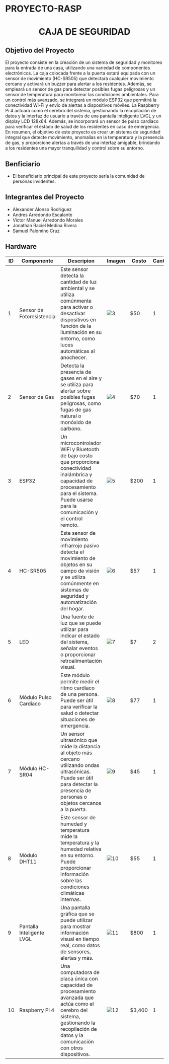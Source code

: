 # PROYECTO-RASP

# <p align="center">CAJA DE SEGURIDAD</p>

## Objetivo del Proyecto
El proyecto consiste en la creación de un sistema de seguridad y monitoreo para la entrada de una casa, utilizando una variedad de componentes electrónicos. La caja colocada frente a la puerta estará equipada con un sensor de movimiento (HC-SR505) que detectará cualquier movimiento cercano y activará un buzzer para alertar a los residentes. Además, se empleará un sensor de gas para detectar posibles fugas peligrosas y un sensor de temperatura para monitorear las condiciones ambientales. Para un control más avanzado, se integrará un módulo ESP32 que permitirá la conectividad Wi-Fi y envío de alertas a dispositivos móviles. La Raspberry Pi 4 actuará como el cerebro del sistema, gestionando la recopilación de datos y la interfaz de usuario a través de una pantalla inteligente LVGL y un display LCD 128x64. Además, se incorporará un sensor de pulso cardíaco para verificar el estado de salud de los residentes en caso de emergencia. En resumen, el objetivo de este proyecto es crear un sistema de seguridad integral que detecte movimiento, anomalías en la temperatura y la presencia de gas, y proporcione alertas a través de una interfaz amigable, brindando a los residentes una mayor tranquilidad y control sobre su entorno.

## Benficiario
- El beneficiario principal de este proyecto sería la comunidad de personas invidentes. 
## Integrantes del Proyecto
- Alexander Alonso Rodriguez
- Andres Arredondo Escalante
- Victor Manuel Arredondo Morales
- Jonathan Raciel Medina Rivera
- Samuel Palomino Cruz
## Hardware
| ID | Componente             | Descripion            | Imagen   | Costo | Cantidad |
|----|------------------------|-----------------------|----------|-------|-----------
| 1  |Sensor de Fotoresistencia|Este sensor detecta la cantidad de luz ambiental y se utiliza comúnmente para activar o desactivar dispositivos en función de la iluminación en su entorno, como luces automáticas al anochecer.|![3](https://github.com/AlexAlonRo/PROYECTO-RASP/assets/97119823/87c5d7f8-2548-44eb-96b4-5f13165b1482)| $50 | 1        |
| 2  | Sensor de Gas           | Detecta la presencia de gases en el aire y se utiliza para alertar sobre posibles fugas peligrosas, como fugas de gas natural o monóxido de carbono.| ![4](https://github.com/AlexAlonRo/PROYECTO-RASP/assets/97119823/c5c76b99-8083-45b9-b3e6-c879ca8b8263) |$70 | 1        |
| 3  | ESP32                   | Un microcontrolador WiFi y Bluetooth de bajo costo que proporciona conectividad inalámbrica y capacidad de procesamiento para el sistema. Puede usarse para la comunicación y el control remoto.| ![5](https://github.com/AlexAlonRo/PROYECTO-RASP/assets/97119823/4dd19843-7f07-4007-9c4a-b843c400a87e)| $200 | 1        |
| 4  | HC-SR505                | Este sensor de movimiento infrarrojo pasivo detecta el movimiento de objetos en su campo de visión y se utiliza comúnmente en sistemas de seguridad y automatización del hogar.| ![6](https://github.com/AlexAlonRo/PROYECTO-RASP/assets/97119823/271f7242-f660-49a7-8cc7-cf08072b64f6)| $57 | 1        |
| 5  | LED                     | Una fuente de luz que se puede utilizar para indicar el estado del sistema, señalar eventos o proporcionar retroalimentación visual.| ![7](https://github.com/AlexAlonRo/PROYECTO-RASP/assets/97119823/1080ae6c-0ed3-4691-b5fc-c96f3bf4cf8c)| $7 | 2        |
| 6  | Módulo Pulso Cardiaco   |  Este módulo permite medir el ritmo cardíaco de una persona. Puede ser útil para verificar la salud o detectar situaciones de emergencia.| ![8](https://github.com/AlexAlonRo/PROYECTO-RASP/assets/97119823/33ddec7c-292d-4fea-83a9-5fd0a2e22eb7)| $77 | 1        |
| 7  | Módulo HC-SR04          |  Un sensor ultrasónico que mide la distancia al objeto más cercano utilizando ondas ultrasónicas. Puede ser útil para detectar la presencia de personas o objetos cercanos a la puerta.| ![9](https://github.com/AlexAlonRo/PROYECTO-RASP/assets/97119823/7738c7a2-d2e8-4361-9acf-2a3e9b81ad16)| $45 | 1        |
| 8  | Módulo DHT11            | Este sensor de humedad y temperatura mide la temperatura y la humedad relativa en su entorno. Puede proporcionar información sobre las condiciones climáticas internas.| ![10](https://github.com/AlexAlonRo/PROYECTO-RASP/assets/97119823/cb57107a-f3ed-4797-995c-e3bb6c6f3bdc)| $55 | 1        |
| 9  | Pantalla Inteligente LVGL | Una pantalla gráfica que se puede utilizar para mostrar información visual en tiempo real, como datos de sensores, alertas y más.| ![11](https://github.com/AlexAlonRo/PROYECTO-RASP/assets/97119823/59f063c1-92a7-43de-a9fe-600192e6b7a9)| $800 | 1        |
| 10 | Raspberry Pi 4          | Una computadora de placa única con capacidad de procesamiento avanzada que actúa como el cerebro del sistema, gestionando la recopilación de datos y la comunicación con otros dispositivos.| ![12](https://github.com/AlexAlonRo/PROYECTO-RASP/assets/97119823/40bf83f4-a600-4e3c-bdfe-5b4e06589391)| $3,400 | 1        |
